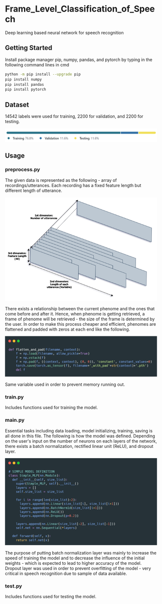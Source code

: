 # Frame_Level_Classification_of_Speech

Deep learning based neural network for speech recognition



## Getting Started

Install package manager pip, numpy, pandas, and pytorch by typing in the following command lines in cmd

```sh
python -m pip install --upgrade pip
pip install numpy
pip install pandas
pip install pytorch
```



## Dataset

14542 labels were used for training, 2200 for validation, and 2200 for testing.

<img src="images\image-20210306131235320.png" alt="image-20210306131235320" style="zoom: 50%;" />



## Usage

### preprocess.py

The given data is represented as the following - array of recordings/utterances. Each recording has a fixed feature length but different length of utterance.

<img src="images\image-20210306131501332.png" alt="image-20210306131501332" style="zoom: 67%;" />

There exists a relationship between the current phenome and the ones that come before and after it. Hence, when phenome is getting retrieved, a frame of phenome will be retrieved - the size of the frame is determined by the user. In order to make this process cheaper and efficient, phenomes are flattened and padded with zeros at each end like the following.

<img src="images\image-20210306120750391.png" alt="image-20210306120750391" style="zoom: 50%;" />

Same variable used in order to prevent memory running out.

### train.py

Includes functions used for training the model. 

### main.py

Essential tasks including data loading, model initializing, training, saving is all done in this file. The following is how the model was defined. Depending on the user's input on the number of neurons on each layers of the network, there exists a batch normalization, rectified linear unit (ReLU), and dropout layer.

<img src="images\carbon1.png" alt="carbon1" style="zoom:50%;" />

The purpose of putting batch normalization layer was mainly to increase the speed of training the model and to decrease the influence of the initial weights - which is expected to lead to higher accuracy of the model. Dropout layer was used in order to prevent overfitting of the model - very critical in speech recognition due to sample of data available.

### test.py

Includes functions used for testing the model. 

